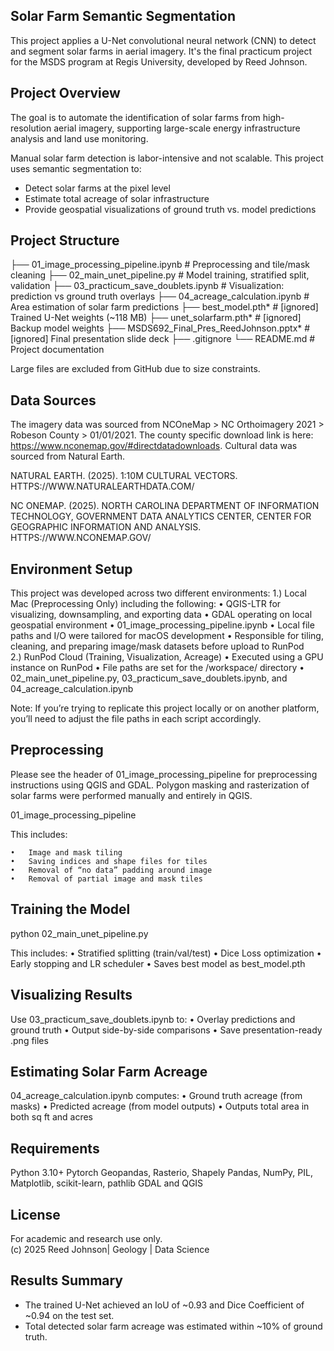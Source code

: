 ## Solar Farm Semantic Segmentation

This project applies a U-Net convolutional neural network (CNN) to detect and segment solar farms in aerial imagery. It's the final practicum project for the MSDS program at Regis University, developed by Reed Johnson.

## Project Overview

The goal is to automate the identification of solar farms from high-resolution aerial imagery, supporting large-scale energy infrastructure analysis and land use monitoring.

Manual solar farm detection is labor-intensive and not scalable. This project uses semantic segmentation to:
- Detect solar farms at the pixel level
- Estimate total acreage of solar infrastructure
- Provide geospatial visualizations of ground truth vs. model predictions

## Project Structure

├── 01_image_processing_pipeline.ipynb   # Preprocessing and tile/mask cleaning
├── 02_main_unet_pipeline.py             # Model training, stratified split, validation
├── 03_practicum_save_doublets.ipynb     # Visualization: prediction vs ground truth overlays
├── 04_acreage_calculation.ipynb         # Area estimation of solar farm predictions
├── best_model.pth*                      # [ignored] Trained U-Net weights (~118 MB)
├── unet_solarfarm.pth*                  # [ignored] Backup model weights
├── MSDS692_Final_Pres_ReedJohnson.pptx* # [ignored] Final presentation slide deck
├── .gitignore
└── README.md                            # Project documentation

Large files are excluded from GitHub due to size constraints.

## Data Sources

The imagery data was sourced from NCOneMap > NC Orthoimagery 2021 > Robeson County > 01/01/2021.  The county specific download link is here:    
https://www.nconemap.gov/#directdatadownloads.  Cultural data was sourced from Natural Earth.  

NATURAL EARTH. (2025). 1:10M CULTURAL VECTORS. HTTPS://WWW.NATURALEARTHDATA.COM/

NC ONEMAP. (2025). NORTH CAROLINA DEPARTMENT OF INFORMATION TECHNOLOGY, GOVERNMENT DATA ANALYTICS CENTER, CENTER FOR GEOGRAPHIC INFORMATION AND ANALYSIS. HTTPS://WWW.NCONEMAP.GOV/

## Environment Setup

This project was developed across two different environments:
	1.) 	Local Mac (Preprocessing Only) including the following: 
			• QGIS-LTR for visualizing, downsampling, and exporting data
			• GDAL operating on local geospatial environment
			• 01_image_processing_pipeline.ipynb
				• Local file paths and I/O were tailored for macOS development
				• Responsible for tiling, cleaning, and preparing image/mask datasets before upload to RunPod	
	2.) RunPod Cloud (Training, Visualization, Acreage)
			• Executed using a GPU instance on RunPod
			• File paths are set for the /workspace/ directory
			• 02_main_unet_pipeline.py, 03_practicum_save_doublets.ipynb, and 04_acreage_calculation.ipynb

Note: If you’re trying to replicate this project locally or on another platform, you’ll need to adjust the file paths in each script accordingly.

## Preprocessing

Please see the header of 01_image_processing_pipeline for preprocessing instructions using QGIS and GDAL.  Polygon masking and rasterization of solar farms were performed manually and entirely in QGIS.

01_image_processing_pipeline

This includes: 

	•	Image and mask tiling
	•	Saving indices and shape files for tiles
	•	Removal of “no data” padding around image
	•	Removal of partial image and mask tiles

## Training the Model

python 02_main_unet_pipeline.py

This includes:
	•	Stratified splitting (train/val/test)
	•	Dice Loss optimization
	•	Early stopping and LR scheduler
	•	Saves best model as best_model.pth

## Visualizing Results

Use 03_practicum_save_doublets.ipynb to:
	•	Overlay predictions and ground truth
	•	Output side-by-side comparisons
	•	Save presentation-ready .png files

 ## Estimating Solar Farm Acreage
 
04_acreage_calculation.ipynb computes:
	•	Ground truth acreage (from masks)
	•	Predicted acreage (from model outputs)
	•	Outputs total area in both sq ft and acres

## Requirements

Python 3.10+
Pytorch
Geopandas, Rasterio, Shapely
Pandas, NumPy, PIL, Matplotlib, scikit-learn, pathlib 
GDAL and QGIS

## License

For academic and research use only.  
(c) 2025 Reed Johnson| Geology | Data Science

## Results Summary

- The trained U-Net achieved an IoU of ~0.93 and Dice Coefficient of ~0.94 on the test set.
- Total detected solar farm acreage was estimated within ~10% of ground truth.

